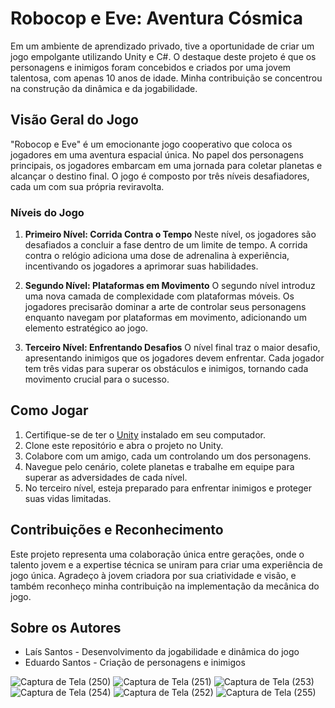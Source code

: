 # Robocop e Eve: Aventura Cósmica

Em um ambiente de aprendizado privado, tive a oportunidade de criar um jogo empolgante utilizando Unity e C#. O destaque deste projeto é que os personagens e inimigos foram concebidos e criados por uma jovem talentosa, com apenas 10 anos de idade. Minha contribuição se concentrou na construção da dinâmica e da jogabilidade.

## Visão Geral do Jogo

"Robocop e Eve" é um emocionante jogo cooperativo que coloca os jogadores em uma aventura espacial única. No papel dos personagens principais, os jogadores embarcam em uma jornada para coletar planetas e alcançar o destino final. O jogo é composto por três níveis desafiadores, cada um com sua própria reviravolta.

### Níveis do Jogo

1. **Primeiro Nível: Corrida Contra o Tempo**
   Neste nível, os jogadores são desafiados a concluir a fase dentro de um limite de tempo. A corrida contra o relógio adiciona uma dose de adrenalina à experiência, incentivando os jogadores a aprimorar suas habilidades.

2. **Segundo Nível: Plataformas em Movimento**
   O segundo nível introduz uma nova camada de complexidade com plataformas móveis. Os jogadores precisarão dominar a arte de controlar seus personagens enquanto navegam por plataformas em movimento, adicionando um elemento estratégico ao jogo.

3. **Terceiro Nível: Enfrentando Desafios**
   O nível final traz o maior desafio, apresentando inimigos que os jogadores devem enfrentar. Cada jogador tem três vidas para superar os obstáculos e inimigos, tornando cada movimento crucial para o sucesso.

## Como Jogar

1. Certifique-se de ter o [Unity](https://unity.com/) instalado em seu computador.
2. Clone este repositório e abra o projeto no Unity.
3. Colabore com um amigo, cada um controlando um dos personagens.
4. Navegue pelo cenário, colete planetas e trabalhe em equipe para superar as adversidades de cada nível.
5. No terceiro nível, esteja preparado para enfrentar inimigos e proteger suas vidas limitadas.

## Contribuições e Reconhecimento

Este projeto representa uma colaboração única entre gerações, onde o talento jovem e a expertise técnica se uniram para criar uma experiência de jogo única. Agradeço à jovem criadora por sua criatividade e visão, e também reconheço minha contribuição na implementação da mecânica do jogo.

## Sobre os Autores

- Laís Santos - Desenvolvimento da jogabilidade e dinâmica do jogo
- Eduardo Santos - Criação de personagens e inimigos


![Captura de Tela (250)](https://github.com/LaisDomingos/Robopop_Eve/assets/50579591/a29cf330-18f0-4e39-9bee-4dc2b866de8d)
![Captura de Tela (251)](https://github.com/LaisDomingos/Robopop_Eve/assets/50579591/cc3d74bc-4bec-4d3f-af44-042997dc6649)
![Captura de Tela (253)](https://github.com/LaisDomingos/Robopop_Eve/assets/50579591/a69e41d4-a000-4c01-9f38-a5c662cf9245)
![Captura de Tela (254)](https://github.com/LaisDomingos/Robopop_Eve/assets/50579591/8bdc3502-7579-4b9f-9ad8-96a28d20a4aa)
![Captura de Tela (252)](https://github.com/LaisDomingos/Robopop_Eve/assets/50579591/f5e4e3c6-bfeb-43e9-aaab-05816c7f0594)
![Captura de Tela (255)](https://github.com/LaisDomingos/Robopop_Eve/assets/50579591/0cd01bc6-7ff4-423d-bbbc-f0a09bc70142)
